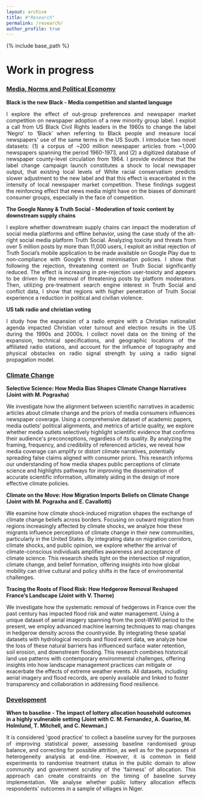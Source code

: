 ```yaml
---
layout: archive
title: #"Research"
permalink: /research/
author_profile: true
---
```


{% include base_path %}

**Work in progress**
======
### <u>Media, Norms and Political Economy</u>
**Black is the new Black - Media competition and slanted language**

<p style="text-align: justify;">
I explore the effect of out-group preferences and newspaper market competition on newspaper adoption of a new minority group label. I exploit a call from US Black Civil Rights leaders in the 1960s to change the label ‘Negro’ to ‘Black’ when referring to Black people and measure local newspapers' use of the same terms in the US South. I introduce two novel datasets: (1) a corpus of ~200 million newspaper articles from ~1,000 newspapers spanning the period 1960-1973, and (2) a digitized database of newspaper county-level circulation from 1964. I provide evidence that the label change campaign launch constitutes a shock to local newspaper output, that existing local levels of White racial conservatism predicts slower adjustment to the new label and that this effect is exacerbated in the intensity of local newspaper market competition. These findings suggest the reinforcing effect that news media might have on the biases of dominant consumer groups, especially in the face of competition.
</p>

**The Google Nanny & Truth Social - Moderation of toxic content by downstream supply chains**

<p style="text-align: justify;">
I explore whether downstream supply chains can impact the moderation of social media platforms and offline behavior, using the case study of the alt-right social media platform Truth Social. Analyzing toxicity and threats from over 5 million posts by more than 11,000 users, I exploit an initial rejection of Truth Social’s mobile application to be made available on Google Play due to non-compliance with Google's threat minimisation policies. I show that following the rejection, threatening content on Truth Social significantly reduced. The effect is increasing in pre-rejection user-toxicty and appears to be driven by the removal of threatening posts by platform moderators. Then, utilizing pre-treatment search engine interest in Truth Social and conflict data, I show that regions with higher penetration of Truth Social experience a reduction in political and civilian violence.
</p>

**US talk radio and christian voting**

<p style="text-align: justify;">
I study how the expansion of a radio empire with a Christian nationalist agenda impacted Christian voter turnout and election results in the US during the 1990s and 2000s. I collect novel data on the timing of the expansion, technical specifications, and geographic locations of the affiliated radio stations, and account for the influence of topography and physical obstacles on radio signal strength by using a radio signal propagation model.
</p>

### <u>Climate Change</u>

**Selective Science: How Media Bias Shapes Climate Change Narratives (Joint with M. Pograxha)**

We investigate how the alignment between scientific narratives in academic articles about climate change and the priors of media consumers influences newspaper coverage. Using a comprehensive dataset of academic papers, media outlets’ political alignments, and metrics of article quality, we explore whether media outlets selectively highlight scientific evidence that confirms their audience's preconceptions, regardless of its quality. By analyzing the framing, frequency, and credibility of referenced articles, we reveal how media coverage can amplify or distort climate narratives, potentially spreading false claims aligned with consumer priors. This research informs our understanding of how media shapes public perceptions of climate science and highlights pathways for improving the dissemination of accurate scientific information, ultimately aiding in the design of more effective climate policies.

**Climate on the Move: How Migration Imports Beliefs on Climate Change (Joint with M. Pograxha and E. Cavallotti)**

We examine how climate shock-induced migration shapes the exchange of climate change beliefs across borders. Focusing on outward migration from regions increasingly affected by climate shocks, we analyze how these migrants influence perceptions of climate change in their new communities, particularly in the United States. By integrating data on migration corridors, climate shocks, and public opinion, we explore whether the arrival of climate-conscious individuals amplifies awareness and acceptance of climate science. This research sheds light on the intersection of migration, climate change, and belief formation, offering insights into how global mobility can drive cultural and policy shifts in the face of environmental challenges.

**Tracing the Roots of Flood Risk: How Hedgerow Removal Reshaped France’s Landscape (Joint with V. Thorne)**

We investigate how the systematic removal of hedgerows in France over the past century has impacted flood risk and water management. Using a unique dataset of aerial imagery spanning from the post-WWII period to the present, we employ advanced machine learning techniques to map changes in hedgerow density across the countryside. By integrating these spatial datasets with hydrological records and flood event data, we analyze how the loss of these natural barriers has influenced surface water retention, soil erosion, and downstream flooding. This research combines historical land use patterns with contemporary environmental challenges, offering insights into how landscape management practices can mitigate or exacerbate the effects of extreme weather events. All datasets, including aerial imagery and flood records, are openly available and linked to foster transparency and collaboration in addressing flood resilience.

### <u>Development</u>
**When to baseline - The impact of lottery allocation household outcomes in a highly vulnerable setting (Joint with C. M. Fernandez, A. Guariso, M. Holmlund, T. Mitchell, and C. Newman.)**

<p style="text-align: justify;">
It is considered 'good practice' to collect a baseline survey for the purposes of improving statistical power, assessing baseline randomised group balance, and correcting for possible attrition, as well as for the purposes of heterogeneity analysis at end-line. However, it is common in field experiments to randomise treatment status in the public domain to allow community and government scrutiny of the 'fairness' of allocation. This approach can create constraints on the timing of baseline survey implementation. We analyse whether public lottery allocation effects respondents' outcomes in a sample of villages in Niger.
</p>

